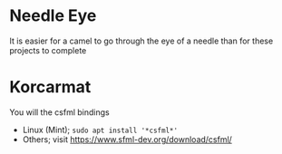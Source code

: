 # Needle Eye
It is easier for a camel to go through the eye of a needle than for these projects to complete

# Korcarmat
You will the csfml bindings
  * Linux (Mint); `sudo apt install '*csfml*'`
  * Others; visit https://www.sfml-dev.org/download/csfml/


